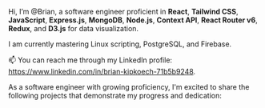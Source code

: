   Hi, I’m @Brian,
 a software engineer proficient in **React**, **Tailwind CSS**, **JavaScript**, **Express.js**, **MongoDB**, **Node.js**, 
  **Context API**, **React Router v6**, **Redux**, and **D3.js** for data visualization.

I am currently mastering Linux scripting, PostgreSQL, and Firebase.

📫 You can reach me through my LinkedIn profile:  https://www.linkedin.com/in/brian-kipkoech-71b5b9248.

As a software engineer with growing proficiency, I'm excited to share the following projects that demonstrate my progress and dedication:

 










